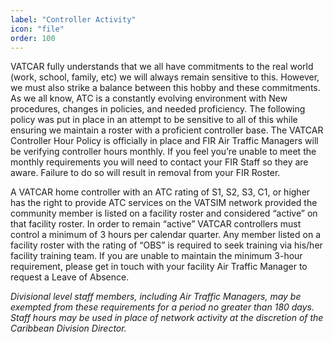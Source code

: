 ```yaml
---
label: "Controller Activity"
icon: "file"
order: 100
---
```


VATCAR fully understands that we all have commitments to the real world (work, school, family, etc) we will always remain sensitive to this. However, we must also strike a balance between this hobby and these commitments. As we all know, ATC is a constantly evolving environment with New procedures, changes in policies, and needed proficiency. The following policy was put in place in an attempt to be sensitive to all of this while ensuring we maintain a roster with a proficient controller base. The VATCAR Controller Hour Policy is officially in place and FIR Air Traffic Managers will be verifying controller hours monthly. If you feel you’re unable to meet the monthly requirements you will need to contact your FIR Staff so they are aware. Failure to do so will result in removal from your FIR Roster.

A VATCAR home controller with an ATC rating of S1, S2, S3, C1, or higher has the right to provide ATC services on the VATSIM network provided the community member is listed on a facility roster and considered “active” on that facility roster. In order to remain “active” VATCAR controllers must control a minimum of 3 hours per calendar quarter. Any member listed on a facility roster with the rating of “OBS” is required to seek training via his/her facility training team. If you are unable to maintain the minimum 3-hour requirement, please get in touch with your facility Air Traffic Manager to request a Leave of Absence.

*Divisional level staff members, including Air Traffic Managers, may be exempted from these requirements for a period no greater than 180 days. Staff hours may be used in place of network activity at the discretion of the Caribbean Division Director.*